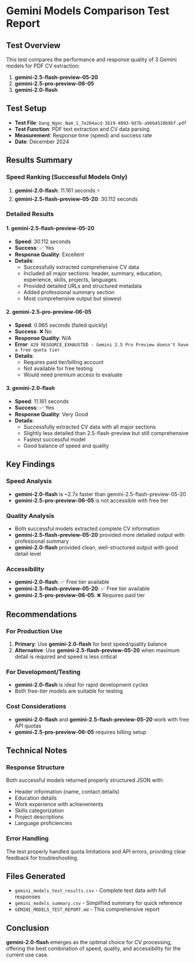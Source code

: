 # Gemini Models Comparison Test Report

## Test Overview
This test compares the performance and response quality of 3 Gemini models for PDF CV extraction:

1. **gemini-2.5-flash-preview-05-20**
2. **gemini-2.5-pro-preview-06-05**
3. **gemini-2.0-flash**

## Test Setup
- **Test File**: `Dang_Ngoc_Nam_1_7e204acd-3b19-4093-9d7b-a96b4510b9bf.pdf`
- **Test Function**: PDF text extraction and CV data parsing
- **Measurement**: Response time (speed) and success rate
- **Date**: December 2024

## Results Summary

### Speed Ranking (Successful Models Only)
1. **gemini-2.0-flash**: 11.161 seconds ⚡
2. **gemini-2.5-flash-preview-05-20**: 30.112 seconds

### Detailed Results

#### 1. gemini-2.5-flash-preview-05-20
- **Speed**: 30.112 seconds
- **Success**: ✅ Yes
- **Response Quality**: Excellent
- **Details**: 
  - Successfully extracted comprehensive CV data
  - Included all major sections: header, summary, education, experience, skills, projects, languages
  - Provided detailed URLs and structured metadata
  - Added professional summary section
  - Most comprehensive output but slowest

#### 2. gemini-2.5-pro-preview-06-05
- **Speed**: 0.965 seconds (failed quickly)
- **Success**: ❌ No
- **Response Quality**: N/A
- **Error**: `429 RESOURCE_EXHAUSTED - Gemini 2.5 Pro Preview doesn't have a free quota tier`
- **Details**: 
  - Requires paid tier/billing account
  - Not available for free testing
  - Would need premium access to evaluate

#### 3. gemini-2.0-flash
- **Speed**: 11.161 seconds
- **Success**: ✅ Yes
- **Response Quality**: Very Good
- **Details**:
  - Successfully extracted CV data with all major sections
  - Slightly less detailed than 2.5-flash-preview but still comprehensive
  - Fastest successful model
  - Good balance of speed and quality

## Key Findings

### Speed Analysis
- **gemini-2.0-flash** is ~2.7x faster than gemini-2.5-flash-preview-05-20
- **gemini-2.5-pro-preview-06-05** is not accessible with free tier

### Quality Analysis
- Both successful models extracted complete CV information
- **gemini-2.5-flash-preview-05-20** provided more detailed output with professional summary
- **gemini-2.0-flash** provided clean, well-structured output with good detail level

### Accessibility
- **gemini-2.0-flash**: ✅ Free tier available
- **gemini-2.5-flash-preview-05-20**: ✅ Free tier available
- **gemini-2.5-pro-preview-06-05**: ❌ Requires paid tier

## Recommendations

### For Production Use
1. **Primary**: Use **gemini-2.0-flash** for best speed/quality balance
2. **Alternative**: Use **gemini-2.5-flash-preview-05-20** when maximum detail is required and speed is less critical

### For Development/Testing
- **gemini-2.0-flash** is ideal for rapid development cycles
- Both free-tier models are suitable for testing

### Cost Considerations
- **gemini-2.0-flash** and **gemini-2.5-flash-preview-05-20** work with free API quotas
- **gemini-2.5-pro-preview-06-05** requires billing setup

## Technical Notes

### Response Structure
Both successful models returned properly structured JSON with:
- Header information (name, contact details)
- Education details
- Work experience with achievements
- Skills categorization
- Project descriptions
- Language proficiencies

### Error Handling
The test properly handled quota limitations and API errors, providing clear feedback for troubleshooting.

## Files Generated
- `gemini_models_test_results.csv` - Complete test data with full responses
- `gemini_models_summary.csv` - Simplified summary for quick reference
- `GEMINI_MODELS_TEST_REPORT.md` - This comprehensive report

## Conclusion
**gemini-2.0-flash** emerges as the optimal choice for CV processing, offering the best combination of speed, quality, and accessibility for the current use case.
